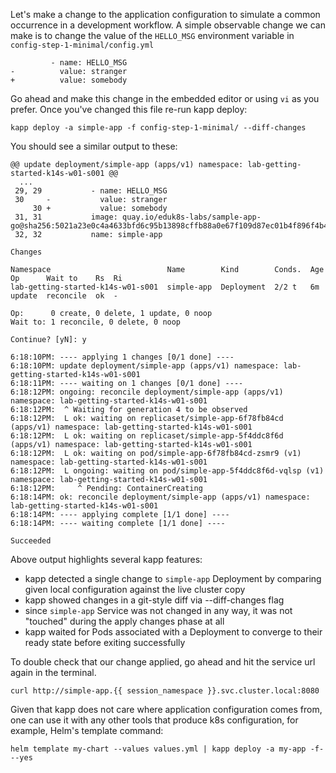 Let's make a change to the application configuration to simulate a common occurrence in a development workflow. A simple observable change we can make is to change the value of the `HELLO_MSG` environment variable in `config-step-1-minimal/config.yml`

```
         - name: HELLO_MSG
-          value: stranger
+          value: somebody
```

Go ahead and make this change in the embedded editor or using `vi` as you prefer. Once you've changed this file re-run kapp deploy:

```
kapp deploy -a simple-app -f config-step-1-minimal/ --diff-changes
```

You should see a similar output to these:

```
@@ update deployment/simple-app (apps/v1) namespace: lab-getting-started-k14s-w01-s001 @@
  ...
 29, 29           - name: HELLO_MSG
 30     -           value: stranger
     30 +           value: somebody
 31, 31           image: quay.io/eduk8s-labs/sample-app-go@sha256:5021a23e0c4a4633bfd6c95b13898cffb88a0e67f109d87ec01b4f896f4b4296
 32, 32           name: simple-app

Changes

Namespace                          Name        Kind        Conds.  Age  Op      Wait to    Rs  Ri
lab-getting-started-k14s-w01-s001  simple-app  Deployment  2/2 t   6m   update  reconcile  ok  -

Op:      0 create, 0 delete, 1 update, 0 noop
Wait to: 1 reconcile, 0 delete, 0 noop

Continue? [yN]: y

6:18:10PM: ---- applying 1 changes [0/1 done] ----
6:18:10PM: update deployment/simple-app (apps/v1) namespace: lab-getting-started-k14s-w01-s001
6:18:11PM: ---- waiting on 1 changes [0/1 done] ----
6:18:12PM: ongoing: reconcile deployment/simple-app (apps/v1) namespace: lab-getting-started-k14s-w01-s001
6:18:12PM:  ^ Waiting for generation 4 to be observed
6:18:12PM:  L ok: waiting on replicaset/simple-app-6f78fb84cd (apps/v1) namespace: lab-getting-started-k14s-w01-s001
6:18:12PM:  L ok: waiting on replicaset/simple-app-5f4ddc8f6d (apps/v1) namespace: lab-getting-started-k14s-w01-s001
6:18:12PM:  L ok: waiting on pod/simple-app-6f78fb84cd-zsmr9 (v1) namespace: lab-getting-started-k14s-w01-s001
6:18:12PM:  L ongoing: waiting on pod/simple-app-5f4ddc8f6d-vqlsp (v1) namespace: lab-getting-started-k14s-w01-s001
6:18:12PM:     ^ Pending: ContainerCreating
6:18:14PM: ok: reconcile deployment/simple-app (apps/v1) namespace: lab-getting-started-k14s-w01-s001
6:18:14PM: ---- applying complete [1/1 done] ----
6:18:14PM: ---- waiting complete [1/1 done] ----

Succeeded
```

Above output highlights several kapp features:

* kapp detected a single change to `simple-app` Deployment by comparing given local configuration against the live cluster copy
* kapp showed changes in a git-style diff via --diff-changes flag
* since `simple-app` Service was not changed in any way, it was not "touched" during the apply changes phase at all
* kapp waited for Pods associated with a Deployment to converge to their ready state before exiting successfully

To double check that our change applied, go ahead and hit the service url again in the terminal.

```execute-2
curl http://simple-app.{{ session_namespace }}.svc.cluster.local:8080
```

Given that kapp does not care where application configuration comes from, one can use it with any other tools that produce k8s configuration, for example, Helm's template command:

```
helm template my-chart --values values.yml | kapp deploy -a my-app -f- --yes
```
